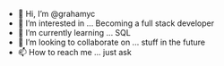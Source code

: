 - 👋 Hi, I’m @grahamyc
- 👀 I’m interested in ... Becoming a full stack developer
- 🌱 I’m currently learning ... SQL
- 💞️ I’m looking to collaborate on ... stuff in the future
- 📫 How to reach me ... just ask

<!---
grahamyc/grahamyc is a ✨ special ✨ repository because its `README.md` (this file) appears on your GitHub profile.
You can click the Preview link to take a look at your changes.
--->
